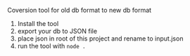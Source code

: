 Coversion tool for old db format to new db format

1. Install the tool
2. export your db to JSON file
3. place json in root of this project and rename to input.json
4. run the tool with `node .`
